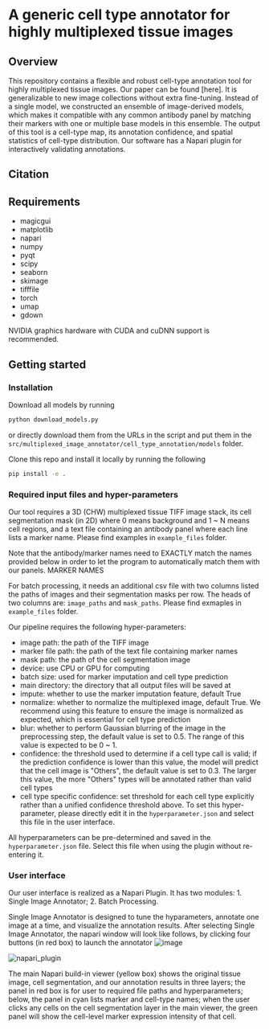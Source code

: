 # A generic cell type annotator for highly multiplexed tissue images

## Overview
This repository contains a flexible and robust cell-type annotation tool for highly multiplexed tissue images. Our paper can be found [here]. It is generalizable to new image collections without extra fine-tuning. 
Instead of a single model, we constructed an ensemble of image-derived models, which makes it compatible with any common antibody panel by matching their markers with one or multiple base models in this ensemble.
The output of this tool is a cell-type map, its annotation confidence, and spatial statistics of cell-type distribution. Our software has a Napari plugin for interactively validating annotations.

## Citation


## Requirements
- magicgui
- matplotlib
- napari
- numpy
- pyqt
- scipy
- seaborn
- skimage
- tifffile
- torch
- umap
- gdown

NVIDIA graphics hardware with CUDA and cuDNN support is recommended. 

## Getting started
### Installation
Download all models by running
```bash
python download_models.py
```
or directly download them from the URLs in the script and put them in the `src/multiplexed_image_annotator/cell_type_annotation/models` folder.

Clone this repo and install it locally by running the following
```bash
pip install -e .
```

### Required input files and hyper-parameters
Our tool requires a 3D (CHW) multiplexed tissue TIFF image stack, its cell segmentation mask (in 2D) where 0 means background and 1 ~ N means cell regions, and a text file containing an antibody panel where each line lists a marker name. Please find examples in `example_files` folder.

Note that the antibody/marker names need to EXACTLY match the names provided below in order to let the program to automatically match them with our panels.
MARKER NAMES

For batch processing, it needs an additional csv file with two columns listed the paths of images and their segmentation masks per row. The heads of two columns are: `image_paths` and `mask_paths`. Please find exmaples in `example_files` folder.

Our pipeline requires the following hyper-parameters:
- image path: the path of the TIFF image
- marker file path: the path of the text file containing marker names
- mask path: the path of the cell segmentation image
- device: use CPU or GPU for computing
- batch size: used for marker imputation and cell type prediction
- main directory: the directory that all output files will be saved at
- impute: whether to use the marker imputation feature, default True
- normalize: whether to normalize the multiplexed image, default True. We recommend using this feature to ensure the image is normalized as expected, which is essential for cell type prediction
- blur: whether to perform Gaussian blurring of the image in the preprocessing step, the default value is set to 0.5. The range of this value is expected to be 0 ~ 1.
- confidence: the threshold used to determine if a cell type call is valid; if the prediction confidence is lower than this value, the model will predict that the cell image is "Others", the default value is set to 0.3. The larger this value, the more "Others" types will be annotated rather than valid cell types
- cell type specific confidence: set threshold for each cell type explicitly rather than a unified confidence threshold above. To set this hyper-parameter, please directly edit it in the `hyperparameter.json` and select this file in the user interface.

All hyperparameters can be pre-determined and saved in the `hyperparameter.json` file. Select this file when using the plugin without re-entering it.


### User interface
Our user interface is realized as a Napari Plugin. It has two modules: 1. Single Image Annotator; 2. Batch Processing. 

Single Image Annotator is designed to tune the hyparameters, annotate one image at a time, and visualize the annotation results. After selecting Single Image Annotator, the napari window will look like follows, by clicking four buttons (in red box) to launch the annotator
![image](https://github.com/user-attachments/assets/0b673af5-45b5-456c-830a-366a73438a8b)


![napari_plugin](https://github.com/user-attachments/assets/858c9845-3c00-4e18-bc15-88e482be5b59)

The main Napari build-in viewer (yellow box) shows the original tissue image, cell segmentation, and our annotation results in three layers; the panel in red box is for user to required file paths and hyperparameters; below, the panel in cyan lists marker and cell-type names; when the user clicks any cells on the cell segmentation layer in the main viewer, the green panel will show the cell-level marker expression intensity of that cell.
